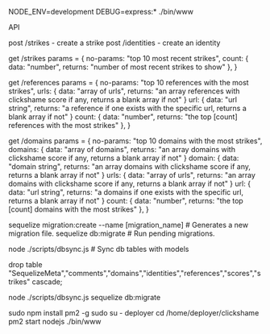 NODE_ENV=development DEBUG=express:* ./bin/www


API

post /strikes                        - create a strike
post /identities                     - create an identity

get  /strikes
params = {
  no-params: "top 10 most recent strikes",
  count: { data: "number", returns: "number of most recent strikes to show" },
}

get  /references
params = {
  no-params: "top 10 references with the most strikes",
  urls: { data: "array of urls", returns: "an array references with clickshame score if any, returns a blank array if not" }
  url: { data: "url string", returns: "a reference if one exists with the specific url, returns a blank array if not" }
  count: { data: "number", returns: "the top [count] references with the most strikes" },
}

get  /domains
params = {
  no-params: "top 10 domains with the most strikes",
  domains: { data: "array of domains", returns: "an array domains with clickshame score if any, returns a blank array if not" }
  domain: { data: "domain string", returns: "an array domains with clickshame score if any, returns a blank array if not" }
  urls: { data: "array of urls", returns: "an array domains with clickshame score if any, returns a blank array if not" }
  url: { data: "url string", returns: "a domains if one exists with the specific url, returns a blank array if not" }
  count: { data: "number", returns: "the top [count] domains with the most strikes" },
}

sequelize migration:create --name [migration_name]       # Generates a new migration file.
sequelize db:migrate        # Run pending migrations.

node ./scripts/dbsync.js         # Sync db tables with models

drop table "SequelizeMeta","comments","domains","identities","references","scores","strikes" cascade;

node ./scripts/dbsync.js
sequelize db:migrate


sudo npm install pm2 -g
sudo su - deployer
cd /home/deployer/clickshame
pm2 start nodejs ./bin/www
